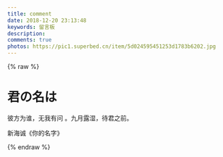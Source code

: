 ```yaml
---
title: comment
date: 2018-12-20 23:13:48
keywords: 留言板
description: 
comments: true
photos: https://pic1.superbed.cn/item/5d024595451253d1783b6202.jpg
---
```

{% raw %}
<div class="toc-container">
  <div class="toc" style="background: none;">
  </div>
</div>
<div class="entry-content">
  <div class="poem-wrap">
    <div class="poem-border poem-left">
    </div>
    <div class="poem-border poem-right">
    </div>
    <h1>
    君の名は</h1>
    <p id="poem">
    彼方为谁，无我有问 。九月露湿，待君之前。</p>
    <p id="info">
    新海诚《你的名字》</p>
  </div>
</div>

{% endraw %}

